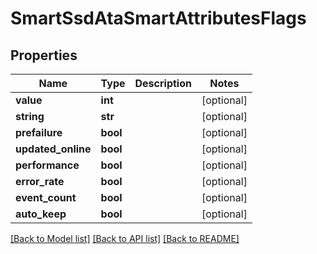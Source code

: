 # SmartSsdAtaSmartAttributesFlags

## Properties
Name | Type | Description | Notes
------------ | ------------- | ------------- | -------------
**value** | **int** |  | [optional] 
**string** | **str** |  | [optional] 
**prefailure** | **bool** |  | [optional] 
**updated_online** | **bool** |  | [optional] 
**performance** | **bool** |  | [optional] 
**error_rate** | **bool** |  | [optional] 
**event_count** | **bool** |  | [optional] 
**auto_keep** | **bool** |  | [optional] 

[[Back to Model list]](../README.md#documentation-for-models) [[Back to API list]](../README.md#documentation-for-api-endpoints) [[Back to README]](../README.md)


